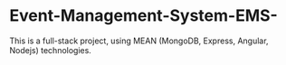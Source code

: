 # Event-Management-System-EMS-
This is a full-stack project, using MEAN (MongoDB, Express, Angular, Nodejs) technologies.
